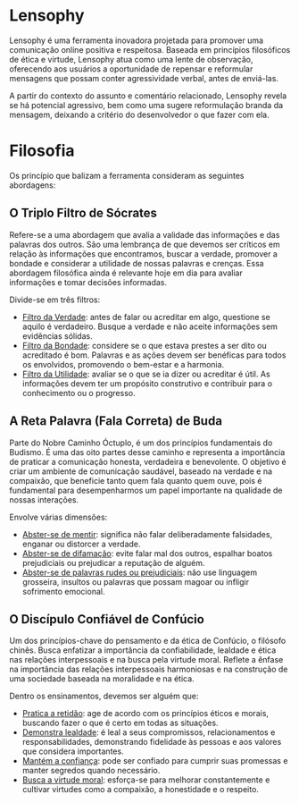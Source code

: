 # Lensophy
Lensophy é uma ferramenta inovadora projetada para promover uma comunicação online positiva e respeitosa. Baseada em princípios filosóficos de ética e virtude, Lensophy atua como uma lente de observação, oferecendo aos usuários a oportunidade de repensar e reformular mensagens que possam conter agressividade verbal, antes de enviá-las.

A partir do contexto do assunto e comentário relacionado, Lensophy revela se há potencial agressivo, bem como uma sugere reformulação branda da mensagem, deixando a critério do desenvolvedor o que fazer com ela.

# Filosofia
Os princípio que balizam a ferramenta consideram as seguintes abordagens:

## O Triplo Filtro de Sócrates
Refere-se a uma abordagem que avalia a validade das informações e das palavras dos outros. São uma lembrança de que devemos ser críticos em relação às informações que encontramos, buscar a verdade, promover a bondade e considerar a utilidade de nossas palavras e crenças. Essa abordagem filosófica ainda é relevante hoje em dia para avaliar informações e tomar decisões informadas.

Divide-se em três filtros:

- <ins>Filtro da Verdade</ins>: antes de falar ou acreditar em algo, questione se aquilo é verdadeiro. Busque a verdade e não aceite informações sem evidências sólidas.
- <ins>Filtro da Bondade</ins>: considere se o que estava prestes a ser dito ou acreditado é bom. Palavras e as ações devem ser benéficas para todos os envolvidos, promovendo o bem-estar e a harmonia.
- <ins>Filtro da Utilidade</ins>: avaliar se o que se ia dizer ou acreditar é útil. As informações devem ter um propósito construtivo e contribuir para o conhecimento ou o progresso.

## A Reta Palavra (Fala Correta) de Buda
Parte do Nobre Caminho Óctuplo, é um dos princípios fundamentais do Budismo. É uma das oito partes desse caminho e representa a importância de praticar a comunicação honesta, verdadeira e benevolente. O objetivo é criar um ambiente de comunicação saudável, baseado na verdade e na compaixão, que beneficie tanto quem fala quanto quem ouve, pois é fundamental para desempenharmos um papel importante na qualidade de nossas interações.

Envolve várias dimensões:

- <ins>Abster-se de mentir</ins>: significa não falar deliberadamente falsidades, enganar ou distorcer a verdade.
- <ins>Abster-se de difamação</ins>: evite falar mal dos outros, espalhar boatos prejudiciais ou prejudicar a reputação de alguém.
- <ins>Abster-se de palavras rudes ou prejudiciais</ins>: não use linguagem grosseira, insultos ou palavras que possam magoar ou infligir sofrimento emocional.

## O Discípulo Confiável de Confúcio
Um dos princípios-chave do pensamento e da ética de Confúcio, o filósofo chinês. Busca enfatizar a importância da confiabilidade, lealdade e ética nas relações interpessoais e na busca pela virtude moral. Reflete a ênfase na importância das relações interpessoais harmoniosas e na construção de uma sociedade baseada na moralidade e na ética.

Dentro os ensinamentos, devemos ser alguém que:

- <ins>Pratica a retidão</ins>: age de acordo com os princípios éticos e morais, buscando fazer o que é certo em todas as situações.
- <ins>Demonstra lealdade</ins>: é leal a seus compromissos, relacionamentos e responsabilidades, demonstrando fidelidade às pessoas e aos valores que considera importantes.
- <ins>Mantém a confiança</ins>: pode ser confiado para cumprir suas promessas e manter segredos quando necessário.
- <ins>Busca a virtude moral</ins>: esforça-se para melhorar constantemente e cultivar virtudes como a compaixão, a honestidade e o respeito.
